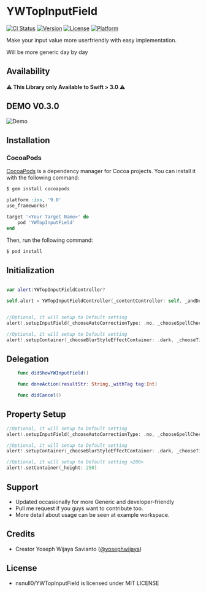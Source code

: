 # YWTopInputField
[![CI Status](https://travis-ci.org/nsnull0/YWTopInputField.svg?branch=master)](https://travis-ci.org/nsnull0/YWTopInputField)
[![Version](https://img.shields.io/cocoapods/v/YWTopInputField.svg?style=flat)](https://cocoapods.org/pods/YWTopInputField)
[![License](https://img.shields.io/cocoapods/l/YWTopInputField.svg?style=flat)](https://cocoapods.org/pods/YWTopInputField)
[![Platform](https://img.shields.io/cocoapods/p/YWTopInputField.svg?style=flat)](https://cocoapods.org/pods/YWTopInputField)

Make your input value more  userfriendly with easy implementation.

Will be more generic day by day

## Availability
#### ⚠️ **This Library only Available to Swift > 3.0** ⚠️

## DEMO V0.3.0
![Demo](https://s7.postimg.org/fhodjzcsr/YWTop_Input_Field_1.gif)

## Installation

### CocoaPods

[CocoaPods](http://cocoapods.org) is a dependency manager for Cocoa projects. You can install it with the following command:

```bash
$ gem install cocoapods
```

```ruby
platform :ios, '9.0'
use_frameworks!

target '<Your Target Name>' do
    pod 'YWTopInputField'
end
```

Then, run the following command:

```bash
$ pod install
```

## Initialization
```swift

var alert:YWTopInputFieldController?

self.alert = YWTopInputFieldController(_contentController: self, _andDelegate: self)


//Optional, it will setup to Default setting
alert!.setupInputField(_chooseAutoCorrectionType: .no, _chooseSpellCheckingType: .no, _chooseKeyboardType: .default, _chooseKeyboardAppearance: .alert)

//Optional, it will setup to Default setting
alert!.setupContainer(_chooseBlurStyleEffectContainer: .dark, _chooseTitleColor: .white, _chooseMessageColor: .white, _chooseFontTitle: .boldSystemFont(ofSize: 15.0), _chooseFontMessage: .systemFont(ofSize: 12.0))


```

## Delegation
```swift
    func didShowYWInputField()

    func doneAction(resultStr: String,_withTag tag:Int)

    func didCancel()
```

## Property Setup
```swift
//Optional, it will setup to Default setting
alert!.setupInputField(_chooseAutoCorrectionType: .no, _chooseSpellCheckingType: .no, _chooseKeyboardType: .default, _chooseKeyboardAppearance: .alert)

//Optional, it will setup to Default setting
alert!.setupContainer(_chooseBlurStyleEffectContainer: .dark, _chooseTitleColor: .white, _chooseMessageColor: .white, _chooseFontTitle: .boldSystemFont(ofSize: 15.0), _chooseFontMessage: .systemFont(ofSize: 12.0))

//Optional, it will setup to Default setting <200>
alert!.setContainer(_height: 250)
```


## Support
- Updated occasionally for more Generic and developer-friendly
- Pull me request if you guys want to contribute too.
- More detail about usage can be seen at example workspace.

## Credits
- Creator Yoseph Wijaya Savianto ([@yosephwijaya](http://yoseph.ws))

## License
- nsnull0/YWTopInputField is licensed under MIT LICENSE
